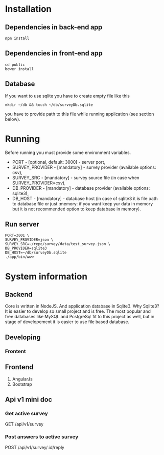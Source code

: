 # Installation

## Dependencies in back-end app
```
npm install
```

## Dependencies in front-end app
```
cd public
bower install
```

## Database
If you want to use sqlite you have to create empty file like this
```
mkdir ~/db && touch ~/db/surveyDb.sqlite
```
you have to provide path to this file while running application (see section below).

# Running

Before running you must provide some environment variables.

- PORT - [optional, default: 3000] - server port,
- SURVEY_PROVIDER - [mandatory] - survey provider (available options: csv),
- SURVEY_SRC - [mandatory] - survey source file (in case when SURVEY_PROVIDER=csv),
- DB_PROVIDER - [mandatory] - database provider (available options: sqlite3),
- DB_HOST - [mandatory] - database host (in case of sqlite3 it is file path to database file or just :memory: if you want keep yur data in memory but it is not recommended option to keep database in memory).

## Run server

```
PORT=3001 \
SURVEY_PROVIDER=json \
SURVEY_SRC=~/repo/survey/data/test_survey.json \
DB_PROVIDER=sqlite3
DB_HOST=~/db/surveyDb.sqlite
./app/bin/www
```
# System information

## Backend

Core is written in NodeJS. And application database in Sqlite3.
Why Sqlite3?
It is easier to develop so small project and is free. The most popular and free databases like MySQL and PostgreSql fit to this project as well, but in stage of developement it is easier to use file based database.

## Developing

### Frontent



## Frontend

1. AngularJs
2. Bootstrap

## Api v1 mini doc

### Get active survey
GET /api/v1/survey

### Post answers to active survey
POST /api/v1/survey/:id/reply